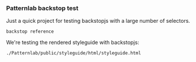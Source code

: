### Patternlab backstop test

Just a quick project for testing backstopjs with a large number of selectors.

```
backstop reference
```

We're testing the rendered styleguide with backstopjs:

```
./Patternlab/public/styleguide/html/styleguide.html
```